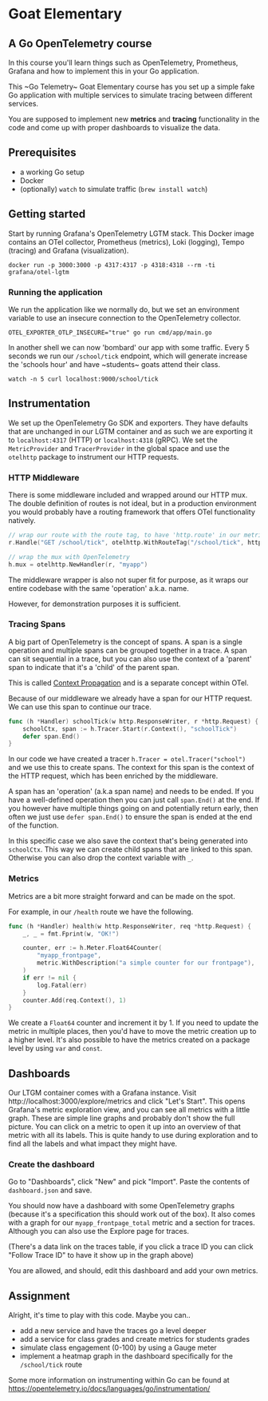 # Goat Elementary 

## A Go OpenTelemetry course

In this course you'll learn things such as OpenTelemetry, Prometheus, Grafana and
how to implement this in your Go application.

This ~Go Telemetry~ Goat Elementary course has you set up a simple fake Go application
with multiple services to simulate tracing between different services.

You are supposed to implement new **metrics** and **tracing** functionality in the code
and come up with proper dashboards to visualize the data.

## Prerequisites

- a working Go setup
- Docker
- (optionally) `watch` to simulate traffic (`brew install watch`)

## Getting started

Start by running Grafana's OpenTelemetry LGTM stack. This Docker image contains
an OTel collector, Prometheus (metrics), Loki (logging), Tempo (tracing) and Grafana (visualization).

```shell
docker run -p 3000:3000 -p 4317:4317 -p 4318:4318 --rm -ti grafana/otel-lgtm
```

### Running the application

We run the application like we normally do, but we set an environment variable to
use an insecure connection to the OpenTelemetry collector.

```shell
OTEL_EXPORTER_OTLP_INSECURE="true" go run cmd/app/main.go
```

In another shell we can now 'bombard' our app with some traffic. Every 5 seconds
we run our `/school/tick` endpoint, which will generate increase the 'schools hour'
and have ~students~ goats attend their class.

```shell
watch -n 5 curl localhost:9000/school/tick
```

## Instrumentation

We set up the OpenTelemetry Go SDK and exporters. They have defaults that are
unchanged in our LGTM container and as such we are exporting it to `localhost:4317` (HTTP)
or `localhost:4318` (gRPC). We set the `MetricProvider` and `TracerProvider` in the global space
and use the `otelhttp` package to instrument our HTTP requests.

### HTTP Middleware

There is some middleware included and wrapped around our HTTP mux. The double definition of routes
is not ideal, but in a production environment you would probably have a routing framework that
offers OTel functionality natively.

```go
// wrap our route with the route tag, to have 'http.route' in our metrics
r.Handle("GET /school/tick", otelhttp.WithRouteTag("/school/tick", http.HandlerFunc(h.schoolTick)))

// wrap the mux with OpenTelemetry
h.mux = otelhttp.NewHandler(r, "myapp")
```

The middleware wrapper is also not super fit for purpose, as it wraps our entire codebase
with the same 'operation' a.k.a. name.

However, for demonstration purposes it is sufficient.

### Tracing Spans

A big part of OpenTelemetry is the concept of spans. A span is a single operation and multiple
spans can be grouped together in a trace. A span can sit sequential in a trace, but you can also use 
the context of a 'parent' span to indicate that it's a 'child' of the parent span.

This is called [Context Propagation](https://opentelemetry.io/docs/concepts/context-propagation/) and
is a separate concept within OTel.

Because of our middleware we already have a span for our HTTP request. We can use this span to
continue our trace.

```go
func (h *Handler) schoolTick(w http.ResponseWriter, r *http.Request) {
    schoolCtx, span := h.Tracer.Start(r.Context(), "schoolTick")
    defer span.End()
}
```

In our code we have created a tracer `h.Tracer = otel.Tracer("school")` and we use this to create spans.
The context for this span is the context of the HTTP request, which has been enriched by the middleware.

A span has an 'operation' (a.k.a span name) and needs to be ended. If you have a well-defined operation then
you can just call `span.End()` at the end. If you however have multiple things going on and potentially return
early, then often we just use `defer span.End()` to ensure the span is ended at the end of the function.

In this specific case we also save the context that's being generated into `schoolCtx`. This way we can
create child spans that are linked to this span. Otherwise you can also drop the context variable with `_`.

### Metrics

Metrics are a bit more straight forward and can be made on the spot.

For example, in our `/health` route we have the following.

```go
func (h *Handler) health(w http.ResponseWriter, req *http.Request) {
	_, _ = fmt.Fprint(w, "OK!")

	counter, err := h.Meter.Float64Counter(
		"myapp_frontpage",
		metric.WithDescription("a simple counter for our frontpage"),
	)
	if err != nil {
		log.Fatal(err)
	}
	counter.Add(req.Context(), 1)
}
```

We create a `Float64` counter and increment it by 1. If you need to update the metric in multiple places,
then you'd have to move the metric creation up to a higher level. It's also possible to have the metrics
created on a package level by using `var` and `const`.


## Dashboards

Our LTGM container comes with a Grafana instance. Visit http://localhost:3000/explore/metrics 
and click "Let's Start". This opens Grafana's metric exploration view, and you can see all metrics
with a little graph. These are simple line graphs and probably don't show the full picture. You can click 
on a metric to open it up into an overview of that metric with all its labels. This is quite handy to use
during exploration and to find all the labels and what impact they might have.

### Create the dashboard

Go to "Dashboards", click "New" and pick "Import". Paste the contents of `dashboard.json` and save.

You should now have a dashboard with some OpenTelemetry graphs (because it's a specification this
should work out of the box). It also comes with a graph for our `myapp_frontpage_total` metric and
a section for traces. Although you can also use the Explore page for traces.

(There's a data link on the traces table, if you click a trace ID you can click "Follow Trace ID"
to have it show up in the graph above)

You are allowed, and should, edit this dashboard and add your own metrics.

## Assignment

Alright, it's time to play with this code. Maybe you can..

- add a new service and have the traces go a level deeper
- add a service for class grades and create metrics for students grades
- simulate class engagement (0-100) by using a Gauge meter
- implement a heatmap graph in the dashboard specifically for the `/school/tick` route

Some more information on instrumenting within Go can be found at https://opentelemetry.io/docs/languages/go/instrumentation/